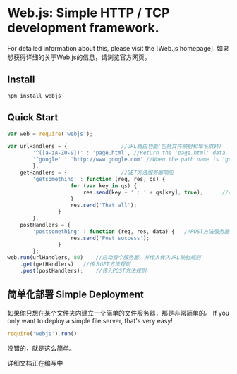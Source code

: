 # Web.js: Simple HTTP / TCP development framework. #
For detailed information about this, please visit the [Web.js homepage].
如果想获得详细的关于Web.js的信息，请浏览官方网页。

## Install ##

```
npm install webjs
```

## Quick Start ##
```javascript
var web = require('webjs');

var urlHandlers = {					//URL路由功能(包括文件映射和域名跳转)
		'^([a-zA-Z0-9])' : 'page.html', //Return the 'page.html' data. 返回 'page.html' 的数据。(支持正则表达式)
		'^google' : 'http://www.google.com' //When the path name is 'google', the browser will redirect to Google homepage.  当访问/google时，浏览器自动跳转到Google首页。
		},
    getHandlers = {					//GET方法服务器响应
		'getsomething' : function (req, res, qs) {
					for (var key in qs) {
						res.send(key + ' : ' + qs[key], true);		//res.send 方法接受两个参数，第一个是需要传输的数据，第二个是确定是否保持通讯不中断，以供继续传输。
					}
					res.send('That all');
				}
		},
    postHandlers = {
		'postsomething' : function (req, res, data) {	//POST方法服务器响应
					res.send('Post success');
				}
		};
web.run(urlHandlers, 80)	//启动首个服务器，并传入传入URL映射规则
	.get(getHandlers)	//传入GET方法规则
	.post(postHandlers);	//传入POST方法规则
```

## 简单化部署 Simple Deployment ##
如果你只想在某个文件夹内建立一个简单的文件服务器，那是非常简单的。
If you only want to deploy a simple file server, that's very easy!

```javascript
require('webjs').run()
```
没错的，就是这么简单。



详细文档正在编写中